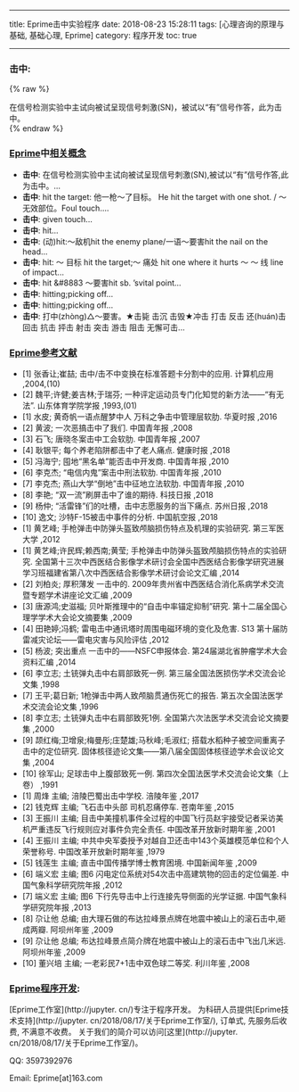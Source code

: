 
---
title: Eprime击中实验程序
date: 2018-08-23 15:28:11
tags: [心理咨询的原理与基础, 基础心理, Eprime]
category: 程序开发
toc: true

---



<span></span>
<!-- more -->



### 击中:

{% raw %}
<div class="p1">在信号检测实验中主试向被试呈现信号刺激(SN)，被试以“有”信号作答，此为击中。</div>
{% endraw %}



### [Eprime](/tags/Eprime/)中[相关概念](/categories/程序开发)

- **击中**: 在信号检测实验中主试向被试呈现信号刺激(SN),被试以“有”信号作答,此为击中。...
- **击中**: hit the target: 他一枪～了目标。 He hit the target with one shot. / ～无效部位。Foul touch....
- **击中**: given touch...
- **击中**: hit...
- **击中**: (动)hit:～敌机hit the enemy plane/一语～要害hit the nail on the head...
- **击中**: hit: ～ 目标 hit the target;～ 痛处 hit one where it hurts ～ ～ 线 line of impact...
- **击中**: hit &#8883 ～要害hit sb. ’svital point...
- **击中**: hitting;picking off...
- **击中**: hitting;picking off...
- **击中**: 打中(zhòng)△～要害。★击毙 击沉 击毁★冲击 打击 反击 还(huán)击 回击 抗击 抨击 射击 突击 游击 阻击 无懈可击...


### [Eprime](/tags/Eprime/)[参考文献](/categories/程序开发/)

- [1]  张香让;崔喆; 击中/击不中变换在标准答题卡分割中的应用. 计算机应用 ,2004,(10)
- [2]  魏平;许健;姜吉林;于瑞芬; 一种评定运动员专门化知觉的新方法——“有无法”. 山东体育学院学报 ,1993,(01)
- [1]  水皮; 黄奇帆一语点醒梦中人  万科之争击中管理层软肋. 华夏时报 ,2016
- [2]  黄波; 一次恶搞击中了我们. 中国青年报 ,2008
- [3]  石飞; 唐晓冬案击中工会软肋. 中国青年报 ,2007
- [4]  耿银平; 每个养老陷阱都击中了老人痛点. 健康时报 ,2018
- [5]  冯海宁; 囤地“黑名单”能否击中开发商. 中国青年报 ,2010
- [6]  李克杰; “电信内鬼”案击中刑法软肋. 中国青年报 ,2010
- [7]  李克杰; 燕山大学“倒地”击中征地立法软肋. 中国青年报 ,2010
- [8]  李艳; “双一流”刷屏击中了谁的期待. 科技日报 ,2018
- [9]  杨仲; “活雷锋”们的吐槽，击中志愿服务的当下痛点. 苏州日报 ,2018
- [10]  逸文; 沙特F-15被击中事件的分析. 中国航空报 ,2018
- [1]  黄艺峰; 手枪弹击中防弹头盔致颅脑损伤特点及机理的实验研究. 第三军医大学 ,2012
- [1]  黄艺峰;许民辉;赖西南;黄莹; 手枪弹击中防弹头盔致颅脑损伤特点的实验研究. 全国第十三次中西医结合影像学术研讨会全国中西医结合影像学研究进展学习班福建省第八次中西医结合影像学术研讨会论文汇编 ,2014
- [2]  刘柏炎; 厚积薄发  一击中的. 2009年贵州省中西医结合消化系病学术交流暨专题学术讲座论文汇编 ,2009
- [3]  唐源鸿;史滋福; 贝叶斯推理中的“自击中率锚定抑制”研究. 第十二届全国心理学学术大会论文摘要集 ,2009
- [4]  田艳婷;冯鹤; 雷电击中通讯塔时周围电磁环境的变化及危害. S13 第十届防雷减灾论坛——雷电灾害与风险评估 ,2012
- [5]  杨波; 突出重点  一击中的——NSFC申报体会. 第24届湖北省肿瘤学术大会资料汇编 ,2014
- [6]  李立志; 土铳弹丸击中右肩部致死一例. 第三届全国法医损伤学术交流会论文集 ,1998
- [7]  王平;葛日新; 1枪弹击中两人致颅脑贯通伤死亡的报告. 第五次全国法医学术交流会论文集 ,1996
- [8]  李立志; 土铳弹丸击中右肩部致死1例. 全国第六次法医学术交流会论文摘要集 ,2000
- [9]  颉红梅;卫增泉;梅曼彤;庄楚雄;马秋峰;毛淑红; 搭载水稻种子被空间重离子击中的定位研究. 固体核径迹论文集——第八届全国固体核径迹学术会议论文集 ,2004
- [10]  徐军山; 足球击中上腹部致死一例. 第四次全国法医学术交流会论文集（上卷） ,1991
- [1]  周烽 主编; 涪陵巴蜀出击中学校. 涪陵年鉴 ,2017
- [2]  钱克辉 主编; 飞石击中头部 司机忍痛停车. 苍南年鉴 ,2015
- [3]  王振川 主编; 目击中美撞机事件全过程的中国飞行员赵宇接受记者采访美机严重违反飞行规则应对事件负完全责任. 中国改革开放新时期年鉴 ,2001
- [4]  王振川 主编; 中共中央军委授予对越自卫还击中143个英雄模范单位和个人荣誉称号. 中国改革开放新时期年鉴 ,1979
- [5]  钱莲生 主编; 直击中国传播学博士教育困境. 中国新闻年鉴 ,2009
- [6]  端义宏 主编; 图6 闪电定位系统对54次击中高建筑物的回击的定位偏差. 中国气象科学研究院年报 ,2012
- [7]  端义宏 主编; 图6 下行先导击中上行连接先导侧面的光学证据. 中国气象科学研究院年报 ,2013
- [8]  尕让他 总编; 由大理石做的布达拉峰景点牌在地震中被山上的滚石击中,砸成两瓣. 阿坝州年鉴 ,2009
- [9]  尕让他 总编; 布达拉峰景点简介牌在地震中被山上的滚石击中飞出几米远. 阿坝州年鉴 ,2009
- [10]  董兴培 主编; 一老彩民7+1击中双色球二等奖. 利川年鉴 ,2008


### [Eprime](/tags/Eprime/)[程序开发](/categories/程序开发/):
[Eprime工作室](http://jupyter. cn/)专注于程序开发。
为科研人员提供[Eprime技术支持](http://jupyter. cn/2018/08/17/关于Eprime工作室/), 订单式, 先服务后收费, 不满意不收费。
关于我们的简介可以访问[这里](http://jupyter. cn/2018/08/17/关于Eprime工作室/)。

QQ: 3597392976

Email: Eprime[at]163.com


